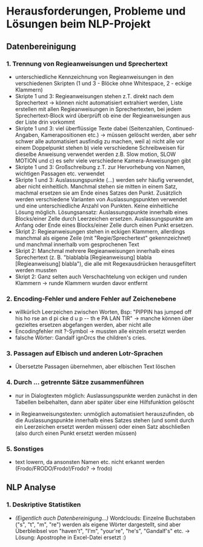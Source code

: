 # Herausforderungen, Probleme und Lösungen beim NLP-Projekt

## Datenbereinigung

### 1. Trennung von Regieanweisungen und Sprechertext
* unterschiedliche Kennzeichnung von Regieanweisungen in den verschiedenen Skripten (1 und 3 - Blöcke ohne Whitespace, 2 - eckige Klammern)
* Skripte 1 und 3: Regieanweisungen stehen z.T. direkt nach dem Sprechertext -> können nicht automatisiert extrahiert werden, Liste erstellen mit allen Regieanweisungen in Sprechertexten, bei jedem Sprechertext-Block wird überprüft ob eine der Regieanweisungen aus der Liste drin vorkommt
* Skripte 1 und 3: viel überflüssige Texte dabei (Seitenzahlen, Continued-Angaben, Kamerapositionen etc.) -> müssen gelöscht werden, aber sehr schwer alle automatisiert ausfindig zu machen, weil a) nicht alle vor einem Doppelpunkt stehen b) viele verschiedene Schreibweisen für dieselbe Anweisung verwendet werden z.B. Slow motion, SLOW MOTION und c) es sehr viele verschiedene Kamera-Anweisungen gibt
* Skripte 1 und 3: Großschreibung z.T. zur Hervorhebung von Namen, wichtigen Passagen etc. verwendet
* Skripte 1 und 3: Auslassungspunkte (...) werden sehr häufig verwendet, aber nicht einheitlich. Manchmal stehen sie mitten in einem Satz, machmal ersetzen sie am Ende eines Satzes den Punkt. Zusätzlich werden verschiedene Varianten von Auslassungspunkten verwendet und eine unterschiedliche Anzahl von Punkten. Keine einheitliche Lösung möglich. Lösungsansatz: Auslassungspunkte innerhalb eines Blocks/einer Zelle durch Leerzeichen ersetzen. Auslassungspunkte am Anfang oder Ende eines Blocks/einer Zelle durch einen Punkt ersetzen.
* Skript 2: Regieanweisungen stehen in eckigen Klammern, allerdings manchmal als eigene Zeile (mit "Regie/Sprechertext" gekennzeichnet) und manchmal innerhalb vom gesprochenen Text
* Skript 2: Manchmal mehrere Regieanweisungen innerhalb eines Sprechertext (z. B. "blablabla [Regieanweisung] blabla [Regieanweisung] blabla"), die alle mit Regexausdrücken herausgefiltert werden mussten
* Skript 2: Ganz selten auch Verschachtelung von eckigen und runden Klammern -> runde Klammern wurden davor entfernt

### 2. Encoding-Fehler und andere Fehler auf Zeichenebene
* willkürlich Leerzeichen zwischen Worten, Bsp: "PIPPIN has jumped off his ho rse an d pi cke d u p -- th e PA LAN TIR" -> manche können über gezieltes ersetzen abgefangen werden, aber nicht alle
* Encodingfehler mit ?-Symbol -> mussten alle einzeln ersetzt werden
* falsche Wörter: Gandalf ignOrcs the children's cries.

### 3. Passagen auf Elbisch und anderen Lotr-Sprachen
* Übersetzte Passagen übernehmen, aber elbischen Text löschen

### 4. Durch ... getrennte Sätze zusammenführen
* nur in Dialogtexten möglich: Auslassungspunkte werden zunächst in den Tabellen beibehalten, dann aber später über eine Hilfsfunktion gelöscht

* in Regieanweisungstexten: unmöglich automatisiert herauszufinden, ob die Auslassungspunkte innerhalb eines Satzes stehen (und somit durch ein Leerzeichen ersetzt werden müssen) oder einen Satz abschließen (also durch einen Punkt ersetzt werden müssen)

### 5. Sonstiges

* text lowern, da ansonsten Namen etc. nicht erkannt werden (Frodo/FRODO/Frodo!/Frodo? -> frodo)

## NLP Analyse

### 1. Deskriptive Statistiken

* *(Eigentlich auch Datenbereinigung...)* Wordclouds: Einzelne Buchstaben ("s", "t", "m", "re") werden als eigene Wörter dargestellt, sind aber Überbleibsel von "haven't", "I'm", "your're", "he's", "Gandalf's" etc. -> Lösung: Apostrophe in Excel-Datei ersetzt :)